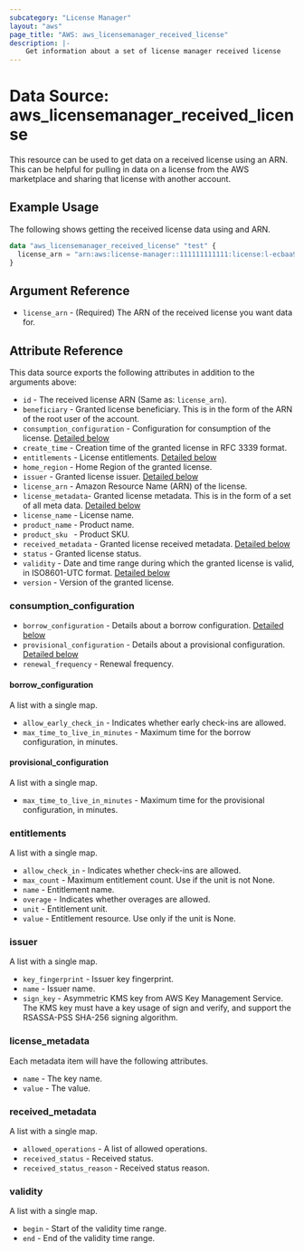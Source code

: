 ```yaml
---
subcategory: "License Manager"
layout: "aws"
page_title: "AWS: aws_licensemanager_received_license"
description: |-
    Get information about a set of license manager received license
---
```


# Data Source: aws_licensemanager_received_license

This resource can be used to get data on a received license using an ARN. This can be helpful for pulling in data on a license from the AWS marketplace and sharing that license with another account.

## Example Usage

The following shows getting the received license data using and ARN.

```terraform
data "aws_licensemanager_received_license" "test" {
  license_arn = "arn:aws:license-manager::111111111111:license:l-ecbaa94eb71a4830b6d7e49268fecaa0"
}
```

## Argument Reference

* `license_arn` - (Required) The ARN of the received license you want data for.

## Attribute Reference

This data source exports the following attributes in addition to the arguments above:

* `id` - The received license ARN (Same as: `license_arn`).
* `beneficiary` - Granted license beneficiary. This is in the form of the ARN of the root user of the account.
* `consumption_configuration` - Configuration for consumption of the license. [Detailed below](#consumption_configuration)
* `create_time` - Creation time of the granted license in RFC 3339 format.
* `entitlements` - License entitlements. [Detailed below](#entitlements)
* `home_region` - Home Region of the granted license.
* `issuer` - Granted license issuer. [Detailed below](#issuer)
* `license_arn` - Amazon Resource Name (ARN) of the license.
* `license_metadata`- Granted license metadata. This is in the form of a set of all meta data. [Detailed below](#license_metadata)
* `license_name` - License name.
* `product_name` - Product name.
* `product_sku ` - Product SKU.
* `received_metadata` - Granted license received metadata. [Detailed below](#received_metadata)
* `status` - Granted license status.
* `validity` - Date and time range during which the granted license is valid, in ISO8601-UTC format. [Detailed below](#validity)
* `version` - Version of the granted license.

### consumption_configuration

* `borrow_configuration` - Details about a borrow configuration. [Detailed below](#borrow_configuration)
* `provisional_configuration` - Details about a provisional configuration. [Detailed below](#provisional_configuration)
* `renewal_frequency` - Renewal frequency.

#### borrow_configuration

A list with a single map.

* `allow_early_check_in` - Indicates whether early check-ins are allowed.
* `max_time_to_live_in_minutes` - Maximum time for the borrow configuration, in minutes.

#### provisional_configuration

A list with a single map.

* `max_time_to_live_in_minutes` - Maximum time for the provisional configuration, in minutes.

### entitlements

A list with a single map.

* `allow_check_in` - Indicates whether check-ins are allowed.
* `max_count` - Maximum entitlement count. Use if the unit is not None.
* `name` - Entitlement name.
* `overage` - Indicates whether overages are allowed.
* `unit` - Entitlement unit.
* `value` - Entitlement resource. Use only if the unit is None.

### issuer

A list with a single map.

* `key_fingerprint` - Issuer key fingerprint.
* `name` - Issuer name.
* `sign_key` - Asymmetric KMS key from AWS Key Management Service. The KMS key must have a key usage of sign and verify, and support the RSASSA-PSS SHA-256 signing algorithm.

### license_metadata

Each metadata item will have the following attributes.

* `name` - The key name.
* `value` - The value.

### received_metadata

A list with a single map.

* `allowed_operations` - A list of allowed operations.
* `received_status` - Received status.
* `received_status_reason` - Received status reason.

### validity

A list with a single map.

* `begin` - Start of the validity time range.
* `end` - End of the validity time range.

